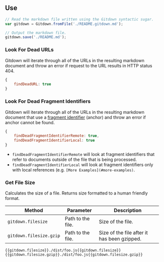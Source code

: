 ## Use

```js
// Read the markdown file written using the Gitdown syntactic sugar.
var gitdown = Gitdown.fromFile('./README.gitdown.md');

// Output the markdown file.
gitdown.save('./README.md');
```

### Look For Dead URLs

Gitdown will iterate through all of the URLs in the resulting markdown document and throw an error if request to the URL results in HTTP status 404.

```js
{
    findDeadURL: true
}
```

### Look For Dead Fragment Identifiers

Gitdown will iterate through all of the URLs in the resulting markdown document that use a [fragment identifier](http://www.w3.org/html/wg/drafts/html/master/browsers.html#scroll-to-fragid) (anchor) and throw an error if anchor cannot be found.

```js
{
    findDeadFragmentIdentifierRemote: true,
    findDeadFragmentIdentifierLocal: true
}
```

* `findDeadFragmentIdentifierRemote` will look at fragment identifiers that refer to documents outside of the file that is being processed.
* `findDeadFragmentIdentifierLocal` will look at fragment identifiers only with local references (e.g. `[More Examples](#more-examples)`.

### Get File Size

Calculates the size of a file. Returns size formatted to a human friendly format.

| Method | Parameter | Description |
| --- | --- | --- |
| `gitdown.filesize` | Path to the file. | Size of the file. |
| `gitdown.filesize.gzip` | Path to the file. | Size of the file after it has been gzipped. |

```Handlebars
{{gitdown.filesize}}./dist/foo.js{{gitdown.filesize}}
{{gitdown.filesize.gzip}}./dist/foo.js{{gitdown.filesize.gzip}}
```
